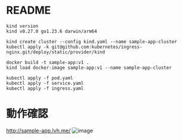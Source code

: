 # README

```shell
kind version
kind v0.27.0 go1.23.6 darwin/arm64
```

```shell
kind create cluster --config kind.yaml --name sample-app-cluster
kubectl apply -k git@github.com:kubernetes/ingress-nginx.git/deploy/static/provider/kind
```

```shell
docker build -t sample-app:v1 .
kind load docker-image sample-app:v1 --name sample-app-cluster
```

```shell
kubectl apply -f pod.yaml
kubectl apply -f service.yaml
kubectl apply -f ingress.yaml
```

# 動作確認

http://sample-app.lvh.me/
![image](https://github.com/user-attachments/assets/5bd8d7c3-a661-4d6d-b74f-6402a65ea684)
